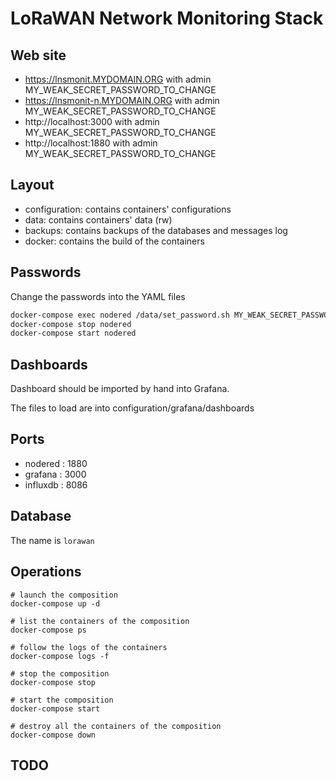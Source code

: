 # LoRaWAN Network Monitoring Stack

## Web site
* https://lnsmonit.MYDOMAIN.ORG with admin MY_WEAK_SECRET_PASSWORD_TO_CHANGE
* https://lnsmonit-n.MYDOMAIN.ORG with admin MY_WEAK_SECRET_PASSWORD_TO_CHANGE
* http://localhost:3000 with admin MY_WEAK_SECRET_PASSWORD_TO_CHANGE
* http://localhost:1880 with admin MY_WEAK_SECRET_PASSWORD_TO_CHANGE

## Layout
* configuration: contains containers' configurations
* data: contains containers' data (rw)
* backups: contains backups of the databases and messages log
* docker: contains the build of the containers

## Passwords
Change the passwords into the YAML files

```bash
docker-compose exec nodered /data/set_password.sh MY_WEAK_SECRET_PASSWORD_TO_CHANGE MY_WEAK_SECRET_PASSWORD_TO_CHANGE
docker-compose stop nodered
docker-compose start nodered
```

## Dashboards
Dashboard should be imported by hand into Grafana.

The files to load are into configuration/grafana/dashboards

## Ports
* nodered : 1880
* grafana : 3000
* influxdb : 8086

## Database
The name is `lorawan`

## Operations

```
# launch the composition
docker-compose up -d

# list the containers of the composition
docker-compose ps

# follow the logs of the containers
docker-compose logs -f

# stop the composition
docker-compose stop

# start the composition
docker-compose start

# destroy all the containers of the composition
docker-compose down
```

## TODO
